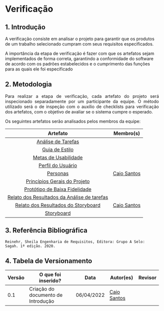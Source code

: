 # Verificação

## 1. Introdução

<p align='justifiy'>
A verificação consiste em analisar o projeto para garantir que os produtos de um trabalho selecionado cumpram com seus requisitos especificados.
</p>

<p align='justifiy'>
A importância da etapa de verificação é fazer com que os artefatos sejam implementados de forma correta, garantindo a conformidade do software de acordo com os padrões estabelecidos e o cumprimento das funções para as quais ele foi especificado
</p>


## 2. Metodologia

<p align='justify'>
    Para realizar a etapa de verificação, cada artefato do projeto será inspecionado separadamente por um participante da equipe. O método utilizado será o de inspeção com o auxílio de checklists para verificação dos artefatos, com o objetivo de avaliar se o sistema cumpre o esperado.
</p>

<p align='justify'>
    Os seguintes artefatos serão analisados pelos membros da equipe:
</p>

| Artefato             | Membro(s)          |
| :------------------: | :-----------------: |
|[Análise de Tarefas]()  |[]()  |
|[Guia de Estilo]()  |[]()  |
|[Metas de Usabilidade]()  |[]()  |
|[Perfil do Usuário]()  |[]()  |
|[Personas]()  |[Caio Santos](https://github.com/caiobsantos)  |
|[Princípios Gerais do Projeto]()  |[]()  |
|[Protótipo de Baixa Fidelidade]()  |[]()  |
|[Relato dos Resultados da Análise de tarefas]()  |[]()  |
|[Relato dos Resultados do Storyboard]()  |[Caio Santos](https://github.com/caiobsantos)  |
|[Storyboard]()  |[]()  |


## 3. Referência Bibliográfica
    Reinehr, Sheila Engenharia de Requisitos, Editora: Grupo A Selo: Sagah. 1ª edição. 2020.


## 4. Tabela de Versionamento
Versão |  O que foi inserido? | Data | Autor(es)| Revisor |
---- |----- | ---- | ---- | ---- |
0.1| Criação do documento de Introdução|06/04/2022| [Caio Santos](https://github.com/caiobsantos) |  |